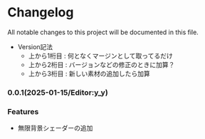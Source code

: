 # Changelog

All notable changes to this project will be documented in this file.
- Version記法
    - 上から1桁目 : 何となくマージンとして取ってるだけ
    - 上から2桁目 : バージョンなどの修正のときに加算？
    - 上から3桁目 : 新しい素材の追加したら加算
    

### 0.0.1(2025-01-15/Editor:y_y)


### Features

* 無限背景シェーダーの追加
